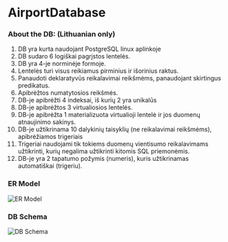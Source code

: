 # AirportDatabase

### About the DB: (Lithuanian only)
1. DB yra kurta naudojant PostgreSQL linux aplinkoje
2. DB sudaro 6 logiškai pagrįstos lentelės.
3. DB yra 4-je norminėje formoje.
4. Lentelės turi visus reikiamus pirminius ir išorinius raktus.
5. Panaudoti deklaratyvūs reikalavimai reikšmėms, panaudojant skirtingus predikatus.
6. Apibrėžtos numatytosios reikšmės.
7. DB-je apibrėžti 4 indeksai, iš kurių 2 yra unikalūs
8. DB-je apibrėžtos 3 virtualiosios lentelės.
9. DB-je apibrėžta 1 materializuota virtualioji lentelė ir jos duomenų atnaujinimo sakinys.
10. DB-je užtikrinama 10 dalykinių taisyklių (ne reikalavimai reikšmėms), apibrėžiamos trigeriais
11. Trigeriai naudojami tik tokiems duomenų vientisumo reikalavimams užtikrinti, kurių negalima užtikrinti kitomis SQL priemonėmis.
12. DB-je yra 2 tapatumo požymis (numeris), kuris užtikrinamas automatiškai (trigeriu).

### ER Model
![ER Model](https://user-images.githubusercontent.com/65735690/104131859-f4548b00-5381-11eb-876e-90338731d04a.png)

### DB Schema
![DB Schema](https://user-images.githubusercontent.com/65735690/104131928-7ba1fe80-5382-11eb-97ab-93bd8615f49e.png)
